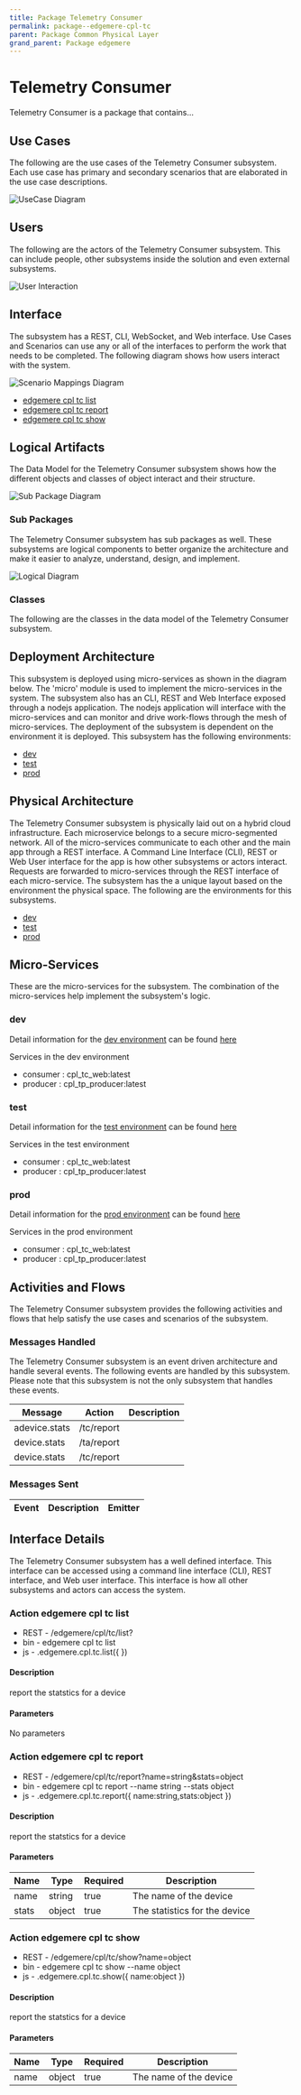 ```yaml
---
title: Package Telemetry Consumer
permalink: package--edgemere-cpl-tc
parent: Package Common Physical Layer
grand_parent: Package edgemere
---
```


# Telemetry Consumer

Telemetry Consumer is a package that contains...



## Use Cases

The following are the use cases of the Telemetry Consumer subsystem. Each use case has primary and secondary scenarios
that are elaborated in the use case descriptions.



![UseCase Diagram](./usecases.png)

## Users

The following are the actors of the Telemetry Consumer subsystem. This can include people, other subsystems
inside the solution and even external subsystems.



![User Interaction](./userinteraction.png)

## Interface

The subsystem has a REST, CLI, WebSocket, and Web interface. Use Cases and Scenarios can use any or all
of the interfaces to perform the work that needs to be completed. The following  diagram shows how
users interact with the system.

![Scenario Mappings Diagram](./scenariomapping.png)

* [ edgemere cpl tc list](#action--edgemere-cpl-tc-list)
* [ edgemere cpl tc report](#action--edgemere-cpl-tc-report)
* [ edgemere cpl tc show](#action--edgemere-cpl-tc-show)


## Logical Artifacts

The Data Model for the  Telemetry Consumer subsystem shows how the different objects and classes of object interact
and their structure.

![Sub Package Diagram](./subpackage.png)

### Sub Packages

The Telemetry Consumer subsystem has sub packages as well. These subsystems are logical components to better
organize the architecture and make it easier to analyze, understand, design, and implement.



![Logical Diagram](./logical.png)

### Classes

The following are the classes in the data model of the Telemetry Consumer subsystem.




## Deployment Architecture

This subsystem is deployed using micro-services as shown in the diagram below. The 'micro' module is
used to implement the micro-services in the system. The subsystem also has an CLI, REST and Web Interface
exposed through a nodejs application. The nodejs application will interface with the micro-services and
can monitor and drive work-flows through the mesh of micro-services. The deployment of the subsystem is
dependent on the environment it is deployed. This subsystem has the following environments:
* [dev](environment--edgemere-cpl-tc-dev)
* [test](environment--edgemere-cpl-tc-test)
* [prod](environment--edgemere-cpl-tc-prod)



## Physical Architecture

The Telemetry Consumer subsystem is physically laid out on a hybrid cloud infrastructure. Each microservice belongs
to a secure micro-segmented network. All of the micro-services communicate to each other and the main app through a
REST interface. A Command Line Interface (CLI), REST or Web User interface for the app is how other subsystems or actors
interact. Requests are forwarded to micro-services through the REST interface of each micro-service. The subsystem has
the a unique layout based on the environment the physical space. The following are the environments for this
subsystems.
* [dev](environment--edgemere-cpl-tc-dev)
* [test](environment--edgemere-cpl-tc-test)
* [prod](environment--edgemere-cpl-tc-prod)


## Micro-Services

These are the micro-services for the subsystem. The combination of the micro-services help implement
the subsystem's logic.


### dev

Detail information for the [dev environment](environment--edgemere-cpl-tc-dev)
can be found [here](environment--edgemere-cpl-tc-dev)

Services in the dev environment

* consumer : cpl_tc_web:latest
* producer : cpl_tp_producer:latest


### test

Detail information for the [test environment](environment--edgemere-cpl-tc-test)
can be found [here](environment--edgemere-cpl-tc-test)

Services in the test environment

* consumer : cpl_tc_web:latest
* producer : cpl_tp_producer:latest


### prod

Detail information for the [prod environment](environment--edgemere-cpl-tc-prod)
can be found [here](environment--edgemere-cpl-tc-prod)

Services in the prod environment

* consumer : cpl_tc_web:latest
* producer : cpl_tp_producer:latest


## Activities and Flows
The Telemetry Consumer subsystem provides the following activities and flows that help satisfy the use
cases and scenarios of the subsystem.


### Messages Handled

The Telemetry Consumer subsystem is an event driven architecture and handle several events. The following
events are handled by this subsystem. Please note that this subsystem is not the only subsystem that handles
these events.

| Message | Action | Description |
| --- | --- | --- |
| adevice.stats | /tc/report |  |
| device.stats | /ta/report |  |
| device.stats | /tc/report |  |



### Messages Sent

| Event | Description | Emitter |
|-------|-------------|---------|



## Interface Details
The Telemetry Consumer subsystem has a well defined interface. This interface can be accessed using a
command line interface (CLI), REST interface, and Web user interface. This interface is how all other
subsystems and actors can access the system.

### Action  edgemere cpl tc list



* REST - /edgemere/cpl/tc/list?
* bin -  edgemere cpl tc list 
* js - .edgemere.cpl.tc.list({  })

#### Description
report the statstics for a device

#### Parameters

No parameters


### Action  edgemere cpl tc report



* REST - /edgemere/cpl/tc/report?name=string&amp;stats=object
* bin -  edgemere cpl tc report --name string --stats object
* js - .edgemere.cpl.tc.report({ name:string,stats:object })

#### Description
report the statstics for a device

#### Parameters

| Name | Type | Required | Description |
|---|---|---|---|
| name | string |true | The name of the device |
| stats | object |true | The statistics for the device |



### Action  edgemere cpl tc show



* REST - /edgemere/cpl/tc/show?name=object
* bin -  edgemere cpl tc show --name object
* js - .edgemere.cpl.tc.show({ name:object })

#### Description
report the statstics for a device

#### Parameters

| Name | Type | Required | Description |
|---|---|---|---|
| name | object |true | The name of the device |




